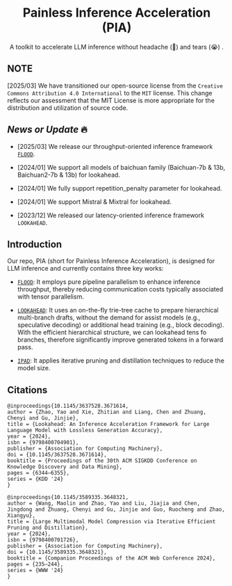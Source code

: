 

<h1 align="center">Painless Inference Acceleration (PIA)</h1>


  
<p align="center">
   A toolkit to accelerate LLM inference without headache (🤯) and tears (😭) .
</p>


## NOTE

  [2025/03] We have transitioned our open-source license from the `Creative Commons Attribution 4.0 International` to the `MIT` license. This change reflects our assessment that the MIT License is more appropriate for the distribution and utilization of source code.

## *News or Update* 🔥

- [2025/03] We release our throughput-oriented inference framework [`FLOOD`](https://github.com/alipay/PainlessInferenceAcceleration/blob/main/flood/README.md).

- [2024/01] We support all models of baichuan family (Baichuan-7b & 13b, Baichuan2-7b & 13b) for lookahead.

- [2024/01] We fully support repetition_penalty parameter for lookahead.

- [2024/01] We support Mistral & Mixtral for lookahead.

- [2023/12] We released our latency-oriented inference framework `LOOKAHEAD`.


## Introduction

Our repo, PIA (short for Painless Inference Acceleration), is designed for LLM inference and currently contains three key works:

- [`FLOOD`](https://github.com/alipay/PainlessInferenceAcceleration/blob/main/flood/README.md): It employs pure pipeline parallelism to enhance inference throughput, thereby reducing communication costs typically associated with tensor parallelism. 

- [`LOOKAHEAD`](https://github.com/alipay/PainlessInferenceAcceleration/blob/main/lookahead/README.md): It uses an on-the-fly trie-tree cache to prepare hierarchical multi-branch drafts, without the demand for assist models (e.g., speculative decoding) or additional head training (e.g., block decoding). 
With the efficient hierarchical structure, we can lookahead tens fo branches, therefore significantly improve generated tokens in a forward pass.

- [`IPAD`](https://github.com/alipay/PainlessInferenceAcceleration/blob/main/ipad/README.md): It applies iterative pruning and distillation techniques to reduce the model size.


## Citations
```
@inproceedings{10.1145/3637528.3671614,
author = {Zhao, Yao and Xie, Zhitian and Liang, Chen and Zhuang, Chenyi and Gu, Jinjie},
title = {Lookahead: An Inference Acceleration Framework for Large Language Model with Lossless Generation Accuracy},
year = {2024},
isbn = {9798400704901},
publisher = {Association for Computing Machinery},
doi = {10.1145/3637528.3671614},
booktitle = {Proceedings of the 30th ACM SIGKDD Conference on Knowledge Discovery and Data Mining},
pages = {6344–6355},
series = {KDD '24}
}
```

```
@inproceedings{10.1145/3589335.3648321,
author = {Wang, Maolin and Zhao, Yao and Liu, Jiajia and Chen, Jingdong and Zhuang, Chenyi and Gu, Jinjie and Guo, Ruocheng and Zhao, Xiangyu},
title = {Large Multimodal Model Compression via Iterative Efficient Pruning and Distillation},
year = {2024},
isbn = {9798400701726},
publisher = {Association for Computing Machinery},
doi = {10.1145/3589335.3648321},
booktitle = {Companion Proceedings of the ACM Web Conference 2024},
pages = {235–244},
series = {WWW '24}
}
```